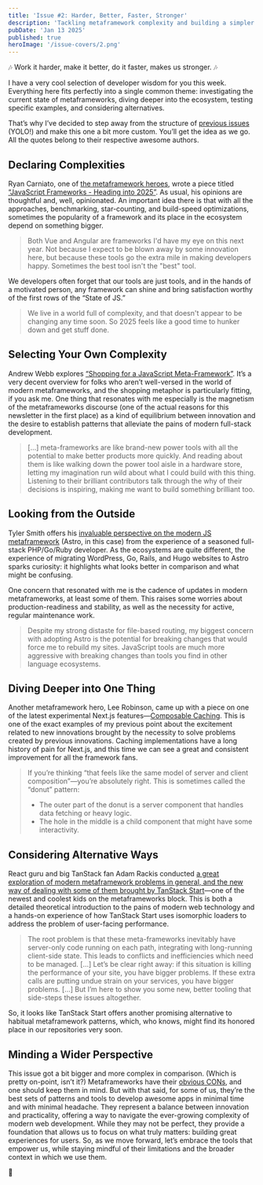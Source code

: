 ```yaml
---
title: 'Issue #2: Harder, Better, Faster, Stronger'
description: 'Tackling metaframework complexity and building a simpler future'
pubDate: 'Jan 13 2025'
published: true
heroImage: '/issue-covers/2.png'
---
```


🎶 Work it harder, make it better, do it faster, makes us stronger. 🎶

I have a very cool selection of developer wisdom for you this week. Everything here fits perfectly into a single common theme: investigating the current state of metaframeworks, diving deeper into the ecosystem, testing specific examples, and considering alternatives.

That’s why I’ve decided to step away from the structure of [previous issues](https://metaframe.works/archive/) (YOLO!) and make this one a bit more custom. You’ll get the idea as we go. All the quotes belong to their respective awesome authors.

## Declaring Complexities

Ryan Carniato, one of [the metaframework heroes](https://github.com/fyodorio/awesome-metaframeworks?tab=readme-ov-file#metaframework-heroes), wrote a piece titled [“JavaScript Frameworks - Heading into 2025”](https://dev.to/this-is-learning/javascript-frameworks-heading-into-2025-hkb). As usual, his opinions are thoughtful and, well, opinionated. An important idea there is that with all the approaches, benchmarking, star-counting, and build-speed optimizations, sometimes the popularity of a framework and its place in the ecosystem depend on something bigger.

> Both Vue and Angular are frameworks I'd have my eye on this next year. Not because I expect to be blown away by some innovation here, but because these tools go the extra mile in making developers happy. Sometimes the best tool isn't the "best" tool.

We developers often forget that our tools are just tools, and in the hands of a motivated person, any framework can shine and bring satisfaction worthy of the first rows of the “State of JS.”

> We live in a world full of complexity, and that doesn't appear to be changing any time soon. So 2025 feels like a good time to hunker down and get stuff done.

## Selecting Your Own Complexity

Andrew Webb explores [“Shopping for a JavaScript Meta-Framework”](https://www.simplethread.com/shopping-for-a-javascript-meta-framework/). It’s a very decent overview for folks who aren’t well-versed in the world of modern metaframeworks, and the shopping metaphor is particularly fitting, if you ask me. One thing that resonates with me especially is the magnetism of the metaframeworks discourse (one of the actual reasons for this newsletter in the first place) as a kind of equilibrium between innovation and the desire to establish patterns that alleviate the pains of modern full-stack development.

> [...] meta-frameworks are like brand-new power tools with all the potential to make better products more quickly. And reading about them is like walking down the power tool aisle in a hardware store, letting my imagination run wild about what I could build with this thing. Listening to their brilliant contributors talk through the why of their decisions is inspiring, making me want to build something brilliant too.

## Looking from the Outside

Tyler Smith offers his [invaluable perspective on the modern JS metaframework](https://dev.to/tylerlwsmith/first-impressions-of-astro-what-i-liked-and-disliked-22nj) (Astro, in this case) from the experience of a seasoned full-stack PHP/Go/Ruby developer. As the ecosystems are quite different, the experience of migrating WordPress, Go, Rails, and Hugo websites to Astro sparks curiosity: it highlights what looks better in comparison and what might be confusing.

One concern that resonated with me is the cadence of updates in modern metaframeworks, at least some of them. This raises some worries about production-readiness and stability, as well as the necessity for active, regular maintenance work.

> Despite my strong distaste for file-based routing, my biggest concern with adopting Astro is the potential for breaking changes that would force me to rebuild my sites. JavaScript tools are much more aggressive with breaking changes than tools you find in other language ecosystems.

## Diving Deeper into One Thing

Another metaframework hero, Lee Robinson, came up with a piece on one of the latest experimental Next.js features—[Composable Caching](https://nextjs.org/blog/composable-caching). This is one of the exact examples of my previous point about the excitement related to new innovations brought by the necessity to solve problems created by previous innovations. Caching implementations have a long history of pain for Next.js, and this time we can see a great and consistent improvement for all the framework fans.

> If you’re thinking “that feels like the same model of server and client composition”—you’re absolutely right. This is sometimes called the “donut” pattern:
>
> - The outer part of the donut is a server component that handles data fetching or heavy logic.
> - The hole in the middle is a child component that might have some interactivity.

## Considering Alternative Ways

React guru and big TanStack fan Adam Rackis conducted [a great exploration of modern metaframework problems in general, and the new way of dealing with some of them brought by TanStack Start](https://frontendmasters.com/blog/introducing-tanstack-start/)—one of the newest and coolest kids on the metaframeworks block. This is both a detailed theoretical introduction to the pains of modern web technology and a hands-on experience of how TanStack Start uses isomorphic loaders to address the problem of user-facing performance.

> The root problem is that these meta-frameworks inevitably have server-only code running on each path, integrating with long-running client-side state. This leads to conflicts and inefficiencies which need to be managed. [...] Let’s be clear right away: if this situation is killing the performance of your site, you have bigger problems. If these extra calls are putting undue strain on your services, you have bigger problems. [...] But I’m here to show you some new, better tooling that side-steps these issues altogether.

So, it looks like TanStack Start offers another promising alternative to habitual metaframework patterns, which, who knows, might find its honored place in our repositories very soon.

## Minding a Wider Perspective

This issue got a bit bigger and more complex in comparison. (Which is pretty on-point, isn’t it?) Metaframeworks have their [obvious CONs](https://github.com/fyodorio/awesome-metaframeworks?tab=readme-ov-file#metaframework-cons), and one should keep them in mind. But with that said, for some of us, they’re the best sets of patterns and tools to develop awesome apps in minimal time and with minimal headache. They represent a balance between innovation and practicality, offering a way to navigate the ever-growing complexity of modern web development. While they may not be perfect, they provide a foundation that allows us to focus on what truly matters: building great experiences for users. So, as we move forward, let’s embrace the tools that empower us, while staying mindful of their limitations and the broader context in which we use them.

👋
